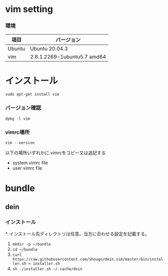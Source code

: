 # vim setting
### 環境
|  項目  |  バージョン  |
| ---- | ---- |
|  Ubuntu  |  Ubuntu 20.04.3  |
|  vim  |  2:8.1.2269-1ubuntu5.7 amd64  |

# インストール
`sudo apt-get install vim`
### バージョン確認
`dpkg -l vim`
### vimrc場所
`vim --version`

以下の場所いずれかに.vimrcをコピー又は追記する
* system vimrc file
* user vimrc file

# bundle
## dein
### インストール
*. インストール先ディレクトリは任意。当方に合わせる設定を記載する。
1. `mkdir -p ~/bundle`
2. `cd ~/bundle`
3. `curl https://raw.githubusercontent.com/Shougo/dein.vim/master/bin/installer.sh > installer.sh`
4. `sh ./installer.sh ~/.cache/dein`
